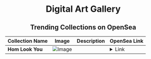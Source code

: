 <div align="center">

# Digital Art Gallery

## Trending Collections on OpenSea

| Collection Name                       | Image                                                                                     | Description                       | OpenSea Link                                                                                          |
|---------------------------------------|-------------------------------------------------------------------------------------------|-----------------------------------|--------------------------------------------------------------------------------------------------------|
| **Hom Look You** | ![Image](https://i.seadn.io/s/raw/files/b8445969bce6593bf0862fd33c7aa02c.jpg?w=500&auto=format?w=200&auto=format) |  | <details><summary>Link</summary>[Hom Look You](https://opensea.io/collection/hom-look-you)</details> |

</div>